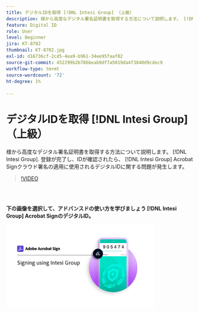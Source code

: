 ```yaml
---
title: デジタルIDを取得 [!DNL Intesi Group] （上級）
description: 様から高度なデジタル署名証明書を取得する方法について説明します。 [!DNL Intesi Group]
feature: Digital ID
role: User
level: Beginner
jira: KT-8702
thumbnail: KT-8702.jpg
exl-id: d16736cf-2cd5-4ea9-b961-34ee95faaf82
source-git-commit: 452299b2b786beab9df7a5019da4f3840d9cdec9
workflow-type: tm+mt
source-wordcount: '72'
ht-degree: 1%

---
```


# デジタルIDを取得 [!DNL Intesi Group] （上級）

様から高度なデジタル署名証明書を取得する方法について説明します。 [!DNL Intesi Group]. 登録が完了し、IDが確認されたら、 [!DNL Intesi Group] Acrobat Signクラウド署名の適用に使用されるデジタルIDに関する問題が発生します。

>[!VIDEO](https://video.tv.adobe.com/v/337065?quality=12&learn=on&hidetitle=true)

<br> 

**下の画像を選択して、アドバンスドの使い方を学びましょう [!DNL Intesi Group] Acrobat SignのデジタルID。**

[![image](assets/IntesiSign_400.png)](intesi-sign.md)
